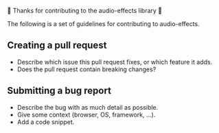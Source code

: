 :guitar: Thanks for contributing to the audio-effects library :guitar:

The following is a set of guidelines for contributing to audio-effects.

## Creating a pull request
- Describe which issue this pull request fixes, or which feature it adds.
- Does the pull request contain breaking changes?

## Submitting a bug report
- Describe the bug with as much detail as possible.
- Give some context (browser, OS, framework, ...).
- Add a code snippet.
